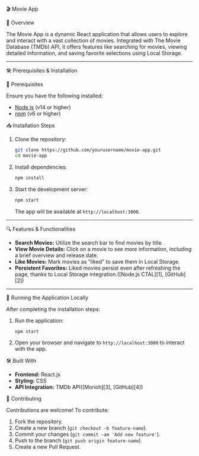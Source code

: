 
🎬 Movie App

📖 Overview

The Movie App is a dynamic React application that allows users to explore and interact with a vast collection of movies. Integrated with The Movie Database (TMDb) API, it offers features like searching for movies, viewing detailed information, and saving favorite selections using Local Storage.

---

🛠️ Prerequisites & Installation

🔧 Prerequisites

Ensure you have the following installed:

* [Node.js](https://nodejs.org/) (v14 or higher)
* [npm](https://www.npmjs.com/) (v6 or higher)

 📥 Installation Steps

1. Clone the repository:

   ```bash
   git clone https://github.com/yourusername/movie-app.git
   cd movie-app
   ```

2. Install dependencies:

   ```bash
   npm install
   ```

3. Start the development server:

   ```bash
   npm start
   ```

   The app will be available at `http://localhost:3000`.

---

 🔍 Features & Functionalities

* **Search Movies:** Utilize the search bar to find movies by title.
* **View Movie Details:** Click on a movie to see more information, including a brief overview and release date.
* **Like Movies:** Mark movies as "liked" to save them in Local Storage.
* **Persistent Favorites:** Liked movies persist even after refreshing the page, thanks to Local Storage integration.([Node.js CTAL][1], [GitHub][2])

---

🧪 Running the Application Locally

After completing the installation steps:

1. Run the application:

   ```bash
   npm start
   

2. Open your browser and navigate to `http://localhost:3000` to interact with the app.

 🛠️ Built With

* **Frontend:** React.js
* **Styling:** CSS
* **API Integration:** TMDb API([Morioh][3], [GitHub][4])

 🤝 Contributing

Contributions are welcome! To contribute:

1. Fork the repository.
2. Create a new branch (`git checkout -b feature-name`).
3. Commit your changes (`git commit -am 'Add new feature'`).
4. Push to the branch (`git push origin feature-name`).
5. Create a new Pull Request.

